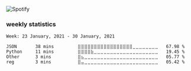 ![Spotify](https://spotify-recently-played-readme.vercel.app/api?user=ridelore&width=850)

### weekly statistics

<!--
for https://github.com/phixion/phixion/blob/main/.github/workflows/activity.yml
-->

<!--START_SECTION:activity-->

<!--
for https://github.com/phixion/phixion/blob/main/.github/workflows/waka.yml
-->
<!--START_SECTION:waka-->

```text
Week: 23 January, 2021 - 30 January, 2021

JSON       38 mins         ⣿⣿⣿⣿⣿⣿⣿⣿⣿⣿⣿⣿⣿⣿⣿⣿⣿⣀⣀⣀⣀⣀⣀⣀⣀   67.98 %
Python     11 mins         ⣿⣿⣿⣿⣷⣀⣀⣀⣀⣀⣀⣀⣀⣀⣀⣀⣀⣀⣀⣀⣀⣀⣀⣀⣀   19.45 %
Other      3 mins          ⣿⣦⣀⣀⣀⣀⣀⣀⣀⣀⣀⣀⣀⣀⣀⣀⣀⣀⣀⣀⣀⣀⣀⣀⣀   05.77 %
reg        3 mins          ⣿⣤⣀⣀⣀⣀⣀⣀⣀⣀⣀⣀⣀⣀⣀⣀⣀⣀⣀⣀⣀⣀⣀⣀⣀   05.42 %
```

<!--END_SECTION:waka-->
